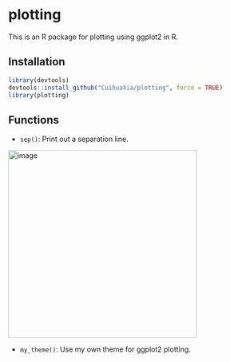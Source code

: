 # plotting

This is an R package for plotting using ggplot2 in R.

## Installation

```R
library(devtools)
devtools::install_github("CuihuaXia/plotting", force = TRUE)
library(plotting)
```

## Functions

+ `sep()`: Print out a separation line.

<img width="377" alt="image" src="https://github.com/CuihuaXia/plotting/assets/31227230/01108c6b-c3c8-4644-9ae8-497a09c9f2d0">

+ `my_theme()`: Use my own theme for ggplot2 plotting.

